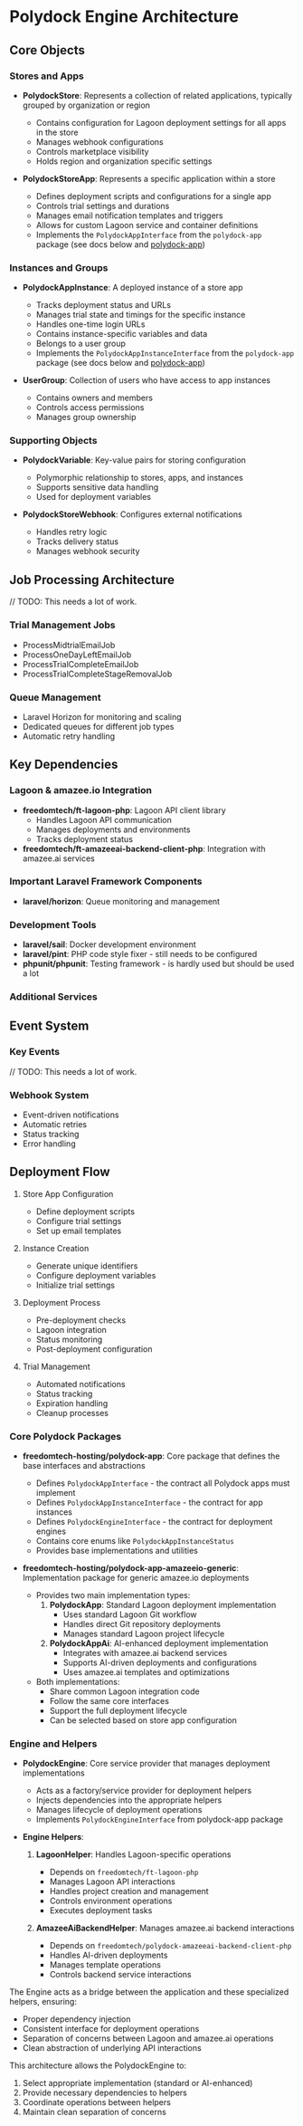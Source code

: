 # Polydock Engine Architecture

## Core Objects

### Stores and Apps
- **PolydockStore**: Represents a collection of related applications, typically grouped by organization or region
  - Contains configuration for Lagoon deployment settings for all apps in the store
  - Manages webhook configurations
  - Controls marketplace visibility
  - Holds region and organization specific settings

- **PolydockStoreApp**: Represents a specific application within a store
  - Defines deployment scripts and configurations for a single app
  - Controls trial settings and durations
  - Manages email notification templates and triggers
  - Allows for custom Lagoon service and container definitions
  - Implements the `PolydockAppInterface` from the `polydock-app` package (see docs below and [polydock-app](https://github.com/freedomtech-hosting/polydock-app))

### Instances and Groups
- **PolydockAppInstance**: A deployed instance of a store app
  - Tracks deployment status and URLs
  - Manages trial state and timings for the specific instance
  - Handles one-time login URLs
  - Contains instance-specific variables and data
  - Belongs to a user group
  - Implements the `PolydockAppInstanceInterface` from the `polydock-app` package (see docs below and [polydock-app](https://github.com/freedomtech-hosting/polydock-app))

- **UserGroup**: Collection of users who have access to app instances
  - Contains owners and members
  - Controls access permissions
  - Manages group ownership

### Supporting Objects
- **PolydockVariable**: Key-value pairs for storing configuration
  - Polymorphic relationship to stores, apps, and instances
  - Supports sensitive data handling
  - Used for deployment variables

- **PolydockStoreWebhook**: Configures external notifications
  - Handles retry logic
  - Tracks delivery status
  - Manages webhook security

## Job Processing Architecture

// TODO: This needs a lot of work.

### Trial Management Jobs
- ProcessMidtrialEmailJob
- ProcessOneDayLeftEmailJob
- ProcessTrialCompleteEmailJob
- ProcessTrialCompleteStageRemovalJob

### Queue Management
- Laravel Horizon for monitoring and scaling
- Dedicated queues for different job types
- Automatic retry handling

## Key Dependencies

### Lagoon & amazee.io Integration
- **freedomtech/ft-lagoon-php**: Lagoon API client library
  - Handles Lagoon API communication
  - Manages deployments and environments
  - Tracks deployment status
- **freedomtech/ft-amazeeai-backend-client-php**: Integration with amazee.ai services


### Important Laravel Framework Components
- **laravel/horizon**: Queue monitoring and management
  
### Development Tools
- **laravel/sail**: Docker development environment
- **laravel/pint**: PHP code style fixer - still needs to be configured
- **phpunit/phpunit**: Testing framework - is hardly used but should be used a lot

### Additional Services

## Event System

### Key Events
// TODO: This needs a lot of work.

### Webhook System
- Event-driven notifications
- Automatic retries
- Status tracking
- Error handling

## Deployment Flow

1. Store App Configuration
   - Define deployment scripts
   - Configure trial settings
   - Set up email templates

2. Instance Creation
   - Generate unique identifiers
   - Configure deployment variables
   - Initialize trial settings

3. Deployment Process
   - Pre-deployment checks
   - Lagoon integration
   - Status monitoring
   - Post-deployment configuration

4. Trial Management
   - Automated notifications
   - Status tracking
   - Expiration handling
   - Cleanup processes

### Core Polydock Packages
- **freedomtech-hosting/polydock-app**: Core package that defines the base interfaces and abstractions
  - Defines `PolydockAppInterface` - the contract all Polydock apps must implement
  - Defines `PolydockAppInstanceInterface` - the contract for app instances
  - Defines `PolydockEngineInterface` - the contract for deployment engines
  - Contains core enums like `PolydockAppInstanceStatus`
  - Provides base implementations and utilities

- **freedomtech-hosting/polydock-app-amazeeio-generic**: Implementation package for generic amazee.io deployments
  - Provides two main implementation types:
    1. **PolydockApp**: Standard Lagoon deployment implementation
       - Uses standard Lagoon Git workflow
       - Handles direct Git repository deployments
       - Manages standard Lagoon project lifecycle
    2. **PolydockAppAi**: AI-enhanced deployment implementation
       - Integrates with amazee.ai backend services
       - Supports AI-driven deployments and configurations
       - Uses amazee.ai templates and optimizations
  - Both implementations:
    - Share common Lagoon integration code
    - Follow the same core interfaces
    - Support the full deployment lifecycle
    - Can be selected based on store app configuration

### Engine and Helpers
- **PolydockEngine**: Core service provider that manages deployment implementations
  - Acts as a factory/service provider for deployment helpers
  - Injects dependencies into the appropriate helpers
  - Manages lifecycle of deployment operations
  - Implements `PolydockEngineInterface` from polydock-app package

- **Engine Helpers**:
  1. **LagoonHelper**: Handles Lagoon-specific operations
     - Depends on `freedomtech/ft-lagoon-php`
     - Manages Lagoon API interactions
     - Handles project creation and management
     - Controls environment operations
     - Executes deployment tasks

  2. **AmazeeAiBackendHelper**: Manages amazee.ai backend interactions
     - Depends on `freedomtech/polydock-amazeeai-backend-client-php`
     - Handles AI-driven deployments
     - Manages template operations
     - Controls backend service interactions

The Engine acts as a bridge between the application and these specialized helpers, ensuring:
- Proper dependency injection
- Consistent interface for deployment operations
- Separation of concerns between Lagoon and amazee.ai operations
- Clean abstraction of underlying API interactions

This architecture allows the PolydockEngine to:
1. Select appropriate implementation (standard or AI-enhanced)
2. Provide necessary dependencies to helpers
3. Coordinate operations between helpers
4. Maintain clean separation of concerns
